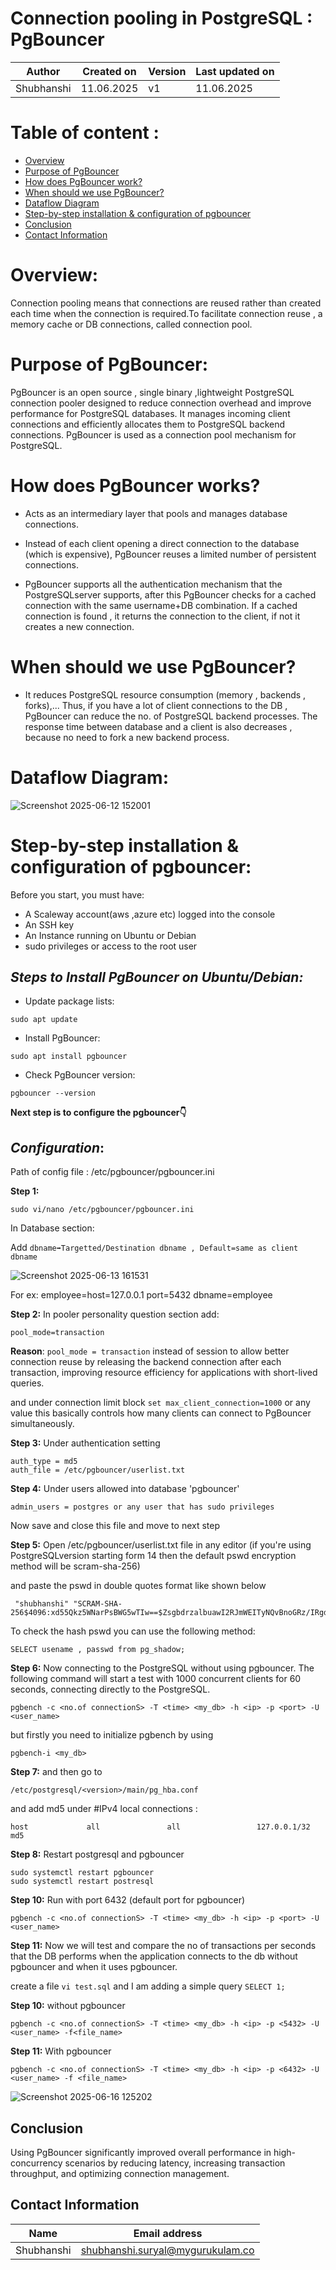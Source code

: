 # **Connection pooling in PostgreSQL :  PgBouncer**

| **Author**    | **Created on** | **Version** | **Last updated on** |
|---------------|----------------|-------------|----------------------|
| Shubhanshi    | 11.06.2025     | v1          | 11.06.2025         |

# Table of content :
-   [Overview](#overview)
-   [Purpose of PgBouncer](#purpose-of-pgbouncer)
-   [How does PgBouncer work?](#how-does-pgbouncer-work?)
-   [When should we use PgBouncer?](when-should-we-use-pgbouncer?)
-   [Dataflow Diagram](#Dataflow-Diagram)
-   [Step-by-step installation & configuration of pgbouncer](#Step-by-step-installation-&-configuration-of-pgbouncer)
-   [Conclusion](#conclusion)
-   [Contact Information](#contact-information)

# Overview:
Connection pooling means that connections are reused rather than created each time when the connection is required.To facilitate connection reuse , a memory cache or DB connections, called connection pool.



# Purpose of PgBouncer:
PgBouncer is an open source , single binary ,lightweight PostgreSQL connection pooler designed to reduce connection overhead and improve performance for PostgreSQL databases. It manages incoming client connections and efficiently allocates them to PostgreSQL backend connections.
PgBouncer is used as a connection pool mechanism for PostgreSQL.


# How does PgBouncer works?
- Acts as an intermediary layer that pools and manages database connections.

- Instead of each client opening a direct connection to the database (which is expensive), PgBouncer reuses a limited number of persistent connections.

- PgBouncer supports all the authentication mechanism that the PostgreSQLserver supports, after this PgBouncer checks for a cached connection with the same username+DB combination.
If a cached connection is found , it returns the connection to the client, if not it creates a new connection.

# When should we use PgBouncer?
- It reduces PostgreSQL resource consumption (memory , backends , forks),...
Thus, if you have a lot of client connections to the DB , PgBouncer can reduce the no. of PostgreSQL backend processes. The response time between database and a client is also decreases , because no need to fork a new backend process.


# Dataflow Diagram:





![Screenshot 2025-06-12 152001](https://github.com/user-attachments/assets/d21dab8f-1514-49c1-a2ef-421ba7834fc6)




# Step-by-step installation & configuration of pgbouncer:
Before you start, you must have:

* A Scaleway account(aws ,azure etc) logged into the console
* An SSH key
* An Instance running on Ubuntu or Debian
* sudo privileges or access to the root user

## *Steps to Install PgBouncer on Ubuntu/Debian:*
* Update package lists:
```
sudo apt update
```
* Install PgBouncer:
```
sudo apt install pgbouncer
```
* Check PgBouncer version:
```
pgbouncer --version
```
**Next step is to configure the pgbouncer👇**
## *Configuration*:
Path of config file : /etc/pgbouncer/pgbouncer.ini

**Step 1:** 
```
sudo vi/nano /etc/pgbouncer/pgbouncer.ini
```
In Database section:

Add `dbname➡Targetted/Destination dbname , Default=same as client dbname`






![Screenshot 2025-06-13 161531](https://github.com/user-attachments/assets/6b6c2360-6aca-48f4-b1c9-612e9cf1fa11)







For ex: employee=host=127.0.0.1 port=5432 dbname=employee

**Step 2:** In pooler personality question section add:
```
pool_mode=transaction
``` 
**Reason**: `pool_mode = transaction` instead of session to allow better connection reuse by releasing the backend connection after each transaction, improving resource efficiency for applications with short-lived queries.

and under connection limit block `set max_client_connection=1000` or any value this basically controls how many clients can connect to PgBouncer simultaneously.

**Step 3:** Under authentication setting
```
auth_type = md5
auth_file = /etc/pgbouncer/userlist.txt
```

**Step 4:** Under users allowed into database 'pgbouncer'
```
admin_users = postgres or any user that has sudo privileges
```
Now save and close this file and move to next step 

**Step 5:** Open /etc/pgbouncer/userlist.txt file in any editor (if you're using PostgreSQLversion starting form 14 then the default pswd encryption method will be scram-sha-256)

and paste the pswd in double quotes format like shown below
```
 "shubhanshi" "SCRAM-SHA-256$4096:xd55Qkz5WNarPsBWG5wTIw==$ZsgbdrzalbuawI2RJmWEITyNQvBnoGRz/IRgd+7Ktdc=:ru+QjXpBUYf0WAaAR/b/q2g7P8eYSE1sBG0RYps28u4="
```
To check the hash pswd you can use the following method:
```
SELECT usename , passwd from pg_shadow;
```
**Step 6:**
Now connecting to the PostgreSQL without using pgbouncer. The following command will start a test with 1000 concurrent clients for 60 seconds, connecting directly to the PostgreSQL.
```
pgbench -c <no.of connectionS> -T <time> <my_db> -h <ip> -p <port> -U <user_name>
```

but firstly you need to initialize pgbench by using 
```
pgbench-i <my_db>

```
**Step 7:**  and then go to 
```
/etc/postgresql/<version>/main/pg_hba.conf 
```
and add md5 under 
#IPv4 local connections :
```
host             all               all                 127.0.0.1/32           md5

```
**Step 8:** Restart postgresql and pgbouncer
```
sudo systemctl restart pgbouncer
sudo systemctl restart postresql
```

**Step 10:** Run with port 6432 (default port for pgbouncer)
```
pgbench -c <no.of connectionS> -T <time> <my_db> -h <ip> -p <port> -U <user_name>
```
**Step 11:** Now we will test and compare the no of transactions per seconds that the DB performs when the application connects to the db without pgbouncer and when it uses pgbouncer.

create a file `vi test.sql` and I am adding a simple query `SELECT 1;`


**Step 10:** without pgbouncer
```
pgbench -c <no.of connectionS> -T <time> <my_db> -h <ip> -p <5432> -U <user_name> -f<file_name>
```

**Step 11:** With pgbouncer

```
pgbench -c <no.of connectionS> -T <time> <my_db> -h <ip> -p <6432> -U <user_name> -f <file_name>
```




![Screenshot 2025-06-16 125202](https://github.com/user-attachments/assets/da410a4c-b364-4e27-b8f8-c8ba5640a35f)

## Conclusion

Using PgBouncer significantly improved overall performance in high-concurrency scenarios by reducing latency, increasing transaction throughput, and optimizing connection management.



## Contact Information

| Name       | Email address     |
|------------|-------------------|
| Shubhanshi | shubhanshi.suryal@mygurukulam.co |

